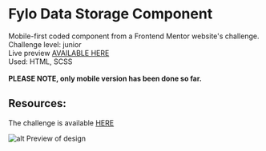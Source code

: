 # Fylo Data Storage Component

Mobile-first coded component from a Frontend Mentor website's challenge. <br>
Challenge level: junior<br>
Live preview [AVAILABLE HERE](https://zh-betina.github.io/fylo-data-storage-component/)<br>
Used: HTML, SCSS<br>
<br>
**PLEASE NOTE, only mobile version has been done so far.**<br>

## Resources: 
The challenge is available [HERE](https://www.frontendmentor.io/challenges/fylo-data-storage-component-1dZPRbV5n)

![alt Preview of design](https://res.cloudinary.com/dz209s6jk/image/upload/v1591033776/Challenges/qmogdxs9irrv5umyhwqi.jpg)
